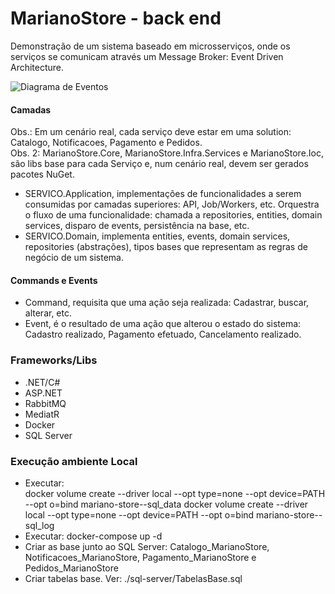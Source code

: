# MarianoStore - back end
Demonstração de um sistema baseado em microsserviços, onde os serviços se comunicam através um Message Broker: Event Driven Architecture. 

![Diagrama de Eventos](https://ik.imagekit.io/ryeaswait/MarianoStoreDiagramaEventsBroker.jpg)

#### Camadas

Obs.: Em um cenário real, cada serviço deve estar em uma solution: Catalogo, Notificacoes, Pagamento e Pedidos. 
<br />
Obs. 2: MarianoStore.Core, MarianoStore.Infra.Services e MarianoStore.Ioc, são libs base para cada Serviço e, num cenário real, devem ser gerados pacotes NuGet.

- SERVICO.Application, implementações de funcionalidades a serem consumidas por camadas superiores: API, Job/Workers, etc. Orquestra o fluxo de uma funcionalidade: chamada a repositories, entities, domain services, disparo de events, persistência na base, etc.
- SERVICO.Domain, implementa entities, events, domain services, repositories (abstrações), tipos bases que representam as regras de negócio de um sistema.

#### Commands e Events

- Command, requisita que uma ação seja realizada: Cadastrar, buscar, alterar, etc.
- Event, é o resultado de uma ação que alterou o estado do sistema: Cadastro realizado, Pagamento efetuado, Cancelamento realizado.

### Frameworks/Libs

- .NET/C#
- ASP.NET
- RabbitMQ
- MediatR
- Docker
- SQL Server

### Execução ambiente Local

-  Executar:<br />
docker volume create --driver local --opt type=none --opt device=PATH --opt o=bind mariano-store--sql_data
docker volume create --driver local --opt type=none --opt device=PATH --opt o=bind mariano-store--sql_log
-  Executar: docker-compose up -d
-  Criar as base junto ao SQL Server: Catalogo_MarianoStore, Notificacoes_MarianoStore, Pagamento_MarianoStore e Pedidos_MarianoStore
-  Criar tabelas base. Ver: ./sql-server/TabelasBase.sql

